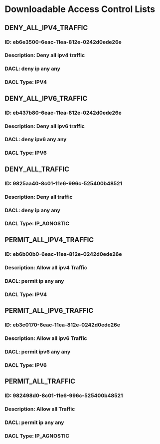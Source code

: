 # Downloadable Access Control Lists
## DENY_ALL_IPV4_TRAFFIC
### ID: eb6e3500-6eac-11ea-812e-0242d0ede26e
### Description: Deny all ipv4 traffic
### DACL: deny ip any any
### DACL Type: IPV4
## DENY_ALL_IPV6_TRAFFIC
### ID: eb437b80-6eac-11ea-812e-0242d0ede26e
### Description: Deny all ipv6 traffic
### DACL: deny ipv6 any any
### DACL Type: IPV6
## DENY_ALL_TRAFFIC
### ID: 9825aa40-8c01-11e6-996c-525400b48521
### Description: Deny all traffic
### DACL: deny ip any any
### DACL Type: IP_AGNOSTIC
## PERMIT_ALL_IPV4_TRAFFIC
### ID: eb6b00b0-6eac-11ea-812e-0242d0ede26e
### Description: Allow all ipv4 Traffic
### DACL: permit ip any any
### DACL Type: IPV4
## PERMIT_ALL_IPV6_TRAFFIC
### ID: eb3c0170-6eac-11ea-812e-0242d0ede26e
### Description: Allow all ipv6 Traffic
### DACL: permit ipv6 any any
### DACL Type: IPV6
## PERMIT_ALL_TRAFFIC
### ID: 982498d0-8c01-11e6-996c-525400b48521
### Description: Allow all Traffic
### DACL: permit ip any any
### DACL Type: IP_AGNOSTIC